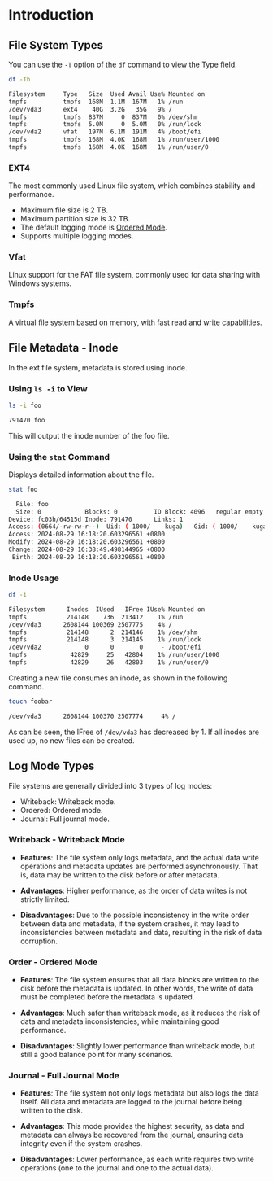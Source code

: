 # Introduction

## File System Types

You can use the `-T` option of the `df` command to view the Type field.

```bash
df -Th
```

```bash
Filesystem     Type   Size  Used Avail Use% Mounted on
tmpfs          tmpfs  168M  1.1M  167M   1% /run
/dev/vda3      ext4    40G  3.2G   35G   9% /
tmpfs          tmpfs  837M     0  837M   0% /dev/shm
tmpfs          tmpfs  5.0M     0  5.0M   0% /run/lock
/dev/vda2      vfat   197M  6.1M  191M   4% /boot/efi
tmpfs          tmpfs  168M  4.0K  168M   1% /run/user/1000
tmpfs          tmpfs  168M  4.0K  168M   1% /run/user/0
```

### EXT4

The most commonly used Linux file system, which combines stability and performance.

* Maximum file size is 2 TB.
* Maximum partition size is 32 TB.
* The default logging mode is [Ordered Mode](di-ba-zhang-wen-jian-xi-tong.md#order-you-xu-mo-shi).
* Supports multiple logging modes.

### Vfat

Linux support for the FAT file system, commonly used for data sharing with Windows systems.

### Tmpfs

A virtual file system based on memory, with fast read and write capabilities.

## File Metadata - Inode

In the ext file system, metadata is stored using inode.

### Using `ls -i` to View

```bash
ls -i foo
```

```bash
791470 foo
```

This will output the inode number of the foo file.

### Using the `stat` Command

Displays detailed information about the file.

```bash
stat foo
```

```bash
  File: foo
  Size: 0            Blocks: 0          IO Block: 4096   regular empty file
Device: fc03h/64515d Inode: 791470      Links: 1
Access: (0664/-rw-rw-r--)  Uid: ( 1000/    kuga)   Gid: ( 1000/    kuga)
Access: 2024-08-29 16:18:20.603296561 +0800
Modify: 2024-08-29 16:18:20.603296561 +0800
Change: 2024-08-29 16:38:49.498144965 +0800
 Birth: 2024-08-29 16:18:20.603296561 +0800
```

### Inode Usage

```bash
df -i
```

```bash
Filesystem      Inodes  IUsed   IFree IUse% Mounted on
tmpfs           214148    736  213412    1% /run
/dev/vda3      2608144 100369 2507775    4% /
tmpfs           214148      2  214146    1% /dev/shm
tmpfs           214148      3  214145    1% /run/lock
/dev/vda2            0      0       0     - /boot/efi
tmpfs            42829     25   42804    1% /run/user/1000
tmpfs            42829     26   42803    1% /run/user/0
```

Creating a new file consumes an inode, as shown in the following command.

```bash
touch foobar
```

```bash
/dev/vda3      2608144 100370 2507774     4% /
```

As can be seen, the IFree of `/dev/vda3` has decreased by 1. If all inodes are used up, no new files can be created.

## Log Mode Types

File systems are generally divided into 3 types of log modes:

* Writeback: Writeback mode.
* Ordered: Ordered mode.
* Journal: Full journal mode.

### Writeback - Writeback Mode

* **Features**: The file system only logs metadata, and the actual data write operations and metadata updates are performed asynchronously. That is, data may be written to the disk before or after metadata.

* **Advantages**: Higher performance, as the order of data writes is not strictly limited.

* **Disadvantages**: Due to the possible inconsistency in the write order between data and metadata, if the system crashes, it may lead to inconsistencies between metadata and data, resulting in the risk of data corruption.

### Order - Ordered Mode

* **Features**: The file system ensures that all data blocks are written to the disk before the metadata is updated. In other words, the write of data must be completed before the metadata is updated.

* **Advantages**: Much safer than writeback mode, as it reduces the risk of data and metadata inconsistencies, while maintaining good performance.

* **Disadvantages**: Slightly lower performance than writeback mode, but still a good balance point for many scenarios.

### Journal - Full Journal Mode

* **Features**: The file system not only logs metadata but also logs the data itself. All data and metadata are logged to the journal before being written to the disk.

* **Advantages**: This mode provides the highest security, as data and metadata can always be recovered from the journal, ensuring data integrity even if the system crashes.

* **Disadvantages**: Lower performance, as each write requires two write operations (one to the journal and one to the actual data).
